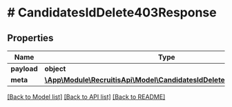 # # CandidatesIdDelete403Response

## Properties

Name | Type | Description | Notes
------------ | ------------- | ------------- | -------------
**payload** | **object** |  | [optional]
**meta** | [**\App\Module\RecruitisApi\Model\CandidatesIdDelete403ResponseMeta**](CandidatesIdDelete403ResponseMeta.md) |  | [optional]

[[Back to Model list]](../../README.md#models) [[Back to API list]](../../README.md#endpoints) [[Back to README]](../../README.md)
